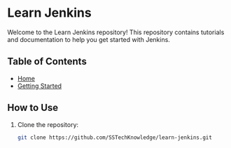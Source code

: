 # Learn Jenkins

Welcome to the Learn Jenkins repository! This repository contains tutorials and documentation to help you get started with Jenkins.

## Table of Contents

- [Home](https://github.com/SSTechKnowledge/learn-jenkins/)
- [Getting Started](https://sstechknowledge.github.io/learn-jenkins/)


## How to Use

1. Clone the repository:
   ```bash
   git clone https://github.com/SSTechKnowledge/learn-jenkins.git